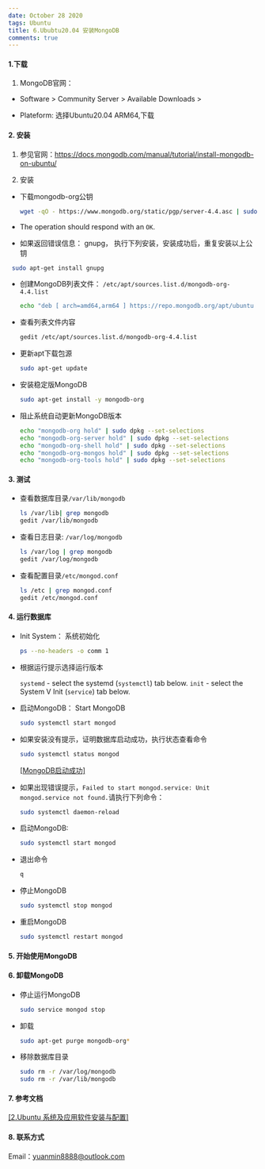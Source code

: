 ```yaml
---
date: October 28 2020
tags: Ubuntu
title: 6.Ububtu20.04 安装MongoDB
comments: true
---
```


#### 1.下载

1. MongoDB官网： 

- Software > Community Server > Available Downloads > 

- Plateform: 选择Ubuntu20.04 ARM64,下载

#### 2. 安装

1. 参见官网：https://docs.mongodb.com/manual/tutorial/install-mongodb-on-ubuntu/

2. 安装

- 下载mongodb-org公钥

  ```bash
  wget -qO - https://www.mongodb.org/static/pgp/server-4.4.asc | sudo apt-key add -
  ``` 
- The operation should respond with an `OK`.

- 如果返回错误信息：  gnupg， 执行下列安装，安装成功后，重复安装以上公钥

 ```bash
  sudo apt-get install gnupg
  ``` 

- 创建MongoDB列表文件： `/etc/apt/sources.list.d/mongodb-org-4.4.list`

  ```bash
  echo "deb [ arch=amd64,arm64 ] https://repo.mongodb.org/apt/ubuntu focal/mongodb-org/4.4 multiverse" | sudo tee /etc/apt/sources.list.d/mongodb-org-4.4.list
  ``` 

- 查看列表文件内容

  ```bash
  gedit /etc/apt/sources.list.d/mongodb-org-4.4.list
  ```

- 更新apt下载包源

  ```bash
  sudo apt-get update
  ```

- 安装稳定版MongoDB

  ```bash
  sudo apt-get install -y mongodb-org
  ```
- 阻止系统自动更新MongoDB版本

  ```bash
  echo "mongodb-org hold" | sudo dpkg --set-selections
  echo "mongodb-org-server hold" | sudo dpkg --set-selections
  echo "mongodb-org-shell hold" | sudo dpkg --set-selections
  echo "mongodb-org-mongos hold" | sudo dpkg --set-selections
  echo "mongodb-org-tools hold" | sudo dpkg --set-selections
  ```

#### 3. 测试

- 查看数据库目录`/var/lib/mongodb`

  ```bash
  ls /var/lib| grep mongodb
  gedit /var/lib/mongodb 
  ```

- 查看日志目录: `/var/log/mongodb `

  ```bash
  ls /var/log | grep mongodb 
  gedit /var/log/mongodb
  ```

- 查看配置目录`/etc/mongod.conf`

  ```bash
  ls /etc | grep mongod.conf
  gedit /etc/mongod.conf
  ```
#### 4. 运行数据库

- Init System： 系统初始化

  ```bash
  ps --no-headers -o comm 1
  ```

- 根据运行提示选择运行版本

  `systemd` - select the systemd (`systemctl`) tab below.
  `init` - select the System V Init (`service`) tab below.

- 启动MongoDB： Start MongoDB

  ```bash
  sudo systemctl start mongod
  ```

- 如果安装没有提示，证明数据库启动成功，执行状态查看命令

  ```bash
  sudo systemctl status mongod
  ```

  [[MongoDB启动成功]](https://s3.ax1x.com/2020/11/26/Dw5ogf.png)

- 如果出现错误提示，`Failed to start mongod.service: Unit mongod.service not found.`请执行下列命令：

  ```bash
  sudo systemctl daemon-reload
  ```

- 启动MongoDB: 

  ```bash
  sudo systemctl start mongod
  ```

- 退出命令

  ```bash
  q
  ```

- 停止MongoDB

  ```bash
  sudo systemctl stop mongod
  ```

- 重启MongoDB

  ```bash
  sudo systemctl restart mongod
  ```

#### 5. 开始使用MongoDB



#### 6. 卸载MongoDB

- 停止运行MongoDB

  ```bash
  sudo service mongod stop
  ```

- 卸载

  ```bash
  sudo apt-get purge mongodb-org*
  ```

- 移除数据库目录

  ```bash
  sudo rm -r /var/log/mongodb
  sudo rm -r /var/lib/mongodb
  ```

#### 7. 参考文档

[[2.Ubuntu 系统及应用软件安装与配置]](https://web-dolphin.github.io/2020/10/24/Linux/Tutorial/Ubuntu%E7%B3%BB%E7%BB%9F%E5%8F%8A%E5%BA%94%E7%94%A8%E8%BD%AF%E4%BB%B6%E5%AE%89%E8%A3%85%E4%B8%8E%E9%85%8D%E7%BD%AE/)

#### 8. 联系方式

Email：yuanmin8888@outlook.com
